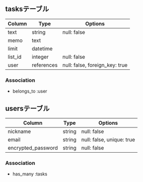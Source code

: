 ## tasksテーブル

| Column  | Type       | Options                        |
| ------- | ---------- | ------------------------------ |
| text    | string     | null: false                    |
| memo    | text       |                                |
| limit   | datetime   |                                |
| list_id | integer    | null: false                    |
| user    | references | null: false, foreign_key: true |

### Association

- belongs_to :user


## usersテーブル

| Column             | Type   | Options                   |
| ------------------ | ------ | ------------------------- |
| nickname           | string | null: false               |
| email              | string | null: false, unique: true |
| encrypted_password | string | null: false               |

### Association

- has_many :tasks